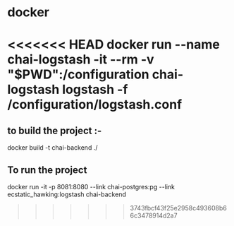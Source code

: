 # docker

<<<<<<< HEAD
 docker run --name chai-logstash -it --rm -v "$PWD":/configuration  chai-logstash logstash -f /configuration/logstash.conf 
=======
## to build the project :-

docker build -t chai-backend ./

## To run the project

docker run   -it -p 8081:8080  --link chai-postgres:pg --link ecstatic_hawking:logstash chai-backend


>>>>>>> 3743fbcf43f25e2958c493608b66c3478914d2a7
